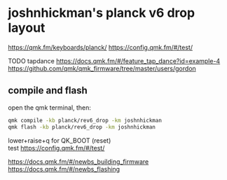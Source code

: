 # joshnhickman's planck v6 drop layout

https://qmk.fm/keyboards/planck/
https://config.qmk.fm/#/test/

TODO tapdance 
https://docs.qmk.fm/#/feature_tap_dance?id=example-4
https://github.com/qmk/qmk_firmware/tree/master/users/gordon

## compile and flash

open the qmk terminal, then:
```bash
qmk compile -kb planck/rev6_drop -km joshnhickman
qmk flash -kb planck/rev6_drop -km joshnhickman
```
lower+raise+q for QK_BOOT (reset)  
test https://config.qmk.fm/#/test/


https://docs.qmk.fm/#/newbs_building_firmware
https://docs.qmk.fm/#/newbs_flashing
